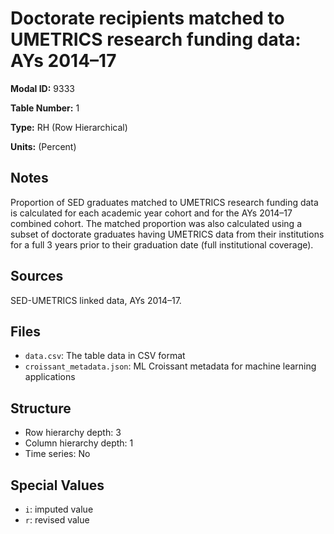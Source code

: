 # Doctorate recipients matched to UMETRICS research funding data: AYs 2014–17

**Modal ID:** 9333

**Table Number:** 1

**Type:** RH (Row Hierarchical)

**Units:** (Percent)

## Notes

Proportion of SED graduates matched to UMETRICS research funding data is calculated for each academic year cohort and for the AYs 2014–17 combined cohort. The matched proportion was also calculated using a subset of doctorate graduates having UMETRICS data from their institutions for a full 3 years prior to their graduation date (full institutional coverage).

## Sources

SED-UMETRICS linked data, AYs 2014–17.

## Files

- `data.csv`: The table data in CSV format
- `croissant_metadata.json`: ML Croissant metadata for machine learning applications

## Structure

- Row hierarchy depth: 3
- Column hierarchy depth: 1
- Time series: No

## Special Values

- `i`: imputed value
- `r`: revised value
